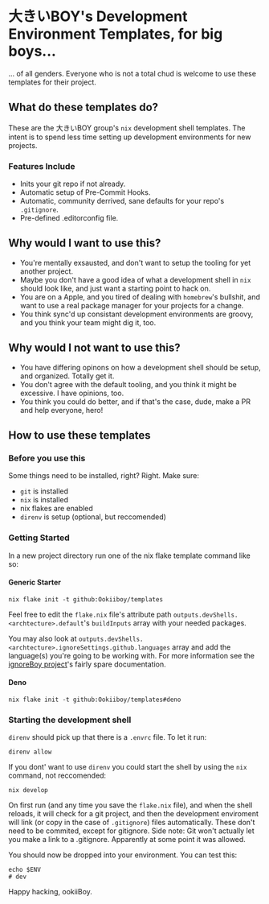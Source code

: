 # 大きいBOY's Development Environment Templates, for big boys...
... of all genders. Everyone who is not a total chud is welcome to use these templates for their project.

## What do these templates do?

These are the 大きいBOY group's `nix` development shell templates. The intent is to spend less time setting up development environments for new projects.

### Features Include
- Inits your git repo if not already.
- Automatic setup of Pre-Commit Hooks.
- Automatic, community derrived, sane defaults for your repo's `.gitignore`.
- Pre-defined .editorconfig file.

## Why would I want to use this?
- You're mentally exsausted, and don't want to setup the tooling for yet another project.
- Maybe you don't have a good idea of what a development shell in `nix` should look like, and just want a starting point to hack on.
- You are on a Apple, and you tired of dealing with `homebrew`'s bullshit, and want to use a real package manager for your projects for a change.
- You think sync'd up consistant development environments are groovy, and you think your team might dig it, too.

## Why would I not want to use this?
- You have differing opinons on how a development shell should be setup, and organized. Totally get it. 
- You don't agree with the default tooling, and you think it might be excessive. I have opinions, too.
- You think you could do better, and if that's the case, dude, make a PR and help everyone, hero!

## How to use these templates

### Before you use this
Some things need to be installed, right? Right.
Make sure:

- `git` is installed
- `nix` is installed
- nix flakes are enabled
- `direnv` is setup (optional, but reccomended)

### Getting Started
In a new project directory run one of the nix flake template command like so:

#### Generic Starter
```shell
nix flake init -t github:Ookiiboy/templates
```
Feel free to edit the `flake.nix` file's attribute path `outputs.devShells.<archtecture>.default`'s `buildInputs` array with your needed packages.

You may also look at `outputs.devShells.<archtecture>.ignoreSettings.github.languages` array and add the language(s) you're going to be working with. For more information see the [ignoreBoy project](https://github.com/Ookiiboy/ignoreBoy/blob/main/README.md)'s fairly spare documentation.

#### Deno
```shell
nix flake init -t github:Ookiiboy/templates#deno
```

### Starting the development shell

`direnv` should pick up that there is a `.envrc` file. To let it run:
```shell
direnv allow
```
If you dont' want to use `direnv` you could start the shell by using the `nix` command, not reccomended:
```shell
nix develop
```
On first run (and any time you save the `flake.nix` file), and when the shell reloads, it will check for a git project, and then the development enviroment will link (or copy in the case of `.gitignore`) files automatically. These don't need to be commited, except for gitignore. Side note: Git won't actually let you make a link to a .gitignore. Apparently at some point it was allowed. 

You should now be dropped into your environment. You can test this:
```shell
echo $ENV
# dev
```
Happy hacking, ookiiBoy.
